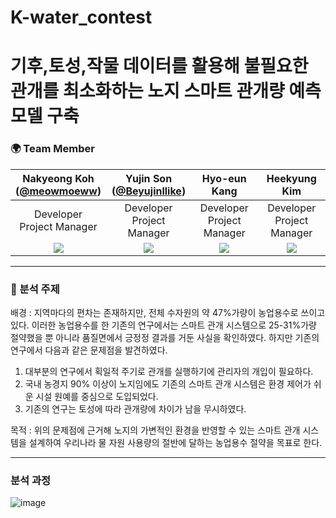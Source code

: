 # K-water_contest

# 기후,토성,작물 데이터를 활용해 불필요한 관개를 최소화하는 노지 스마트 관개량 예측 모델 구축

### 🌍 Team Member 
|Nakyeong Koh<br/>([@meowmoeww](https://github.com/meowmoeww))|Yujin Son <br/>([@Beyujinllike](https://github.com/Beyujinllike))|Hyo-eun Kang <br/>|Heekyung Kim <br/>|
|:----------:|:----------:|:----------:|:----------:|
|Developer<br/>Project Manager|Developer<br/>Project Manager|Developer<br/>Project Manager|Developer<br/>Project Manager|
|![](https://github.com/meowmoeww.png)|![](https://github.com/Sohi2111853.png)|![](https://github.com/Sohi2111853.png)|![](https://github.com/Sohi2111853.png)|

- - - 
### :potable_water: 분석 주제
배경 :  지역마다의 편차는 존재하지만, 전체 수자원의 약 47%가량이 농업용수로 쓰이고 있다. 이러한 농업용수를 한 기존의 연구에서는 스마트 관개 시스템으로 25-31%가량 절약했을 뿐 아니라 품질면에서 긍정정 결과를 거둔 사실을 확인하였다. 하지만 기존의 연구에서 다음과 같은 문제점을 발견하였다.

1. 대부분의 연구에서 획일적 주기로 관개를 실행하기에 관리자의 개입이 필요하다.
2. 국내 농경지 90% 이상이 노지임에도 기존의 스마트 관개 시스템은 환경 제어가 쉬운 시설 원예를 중심으로 도입되었다.
3. 기존의 연구는 토성에 따라 관개량에 차이가 남을 무시하였다.

목적 : 위의 문제점에 근거해 노지의 가변적인 환경을 반영할 수 있는 스마트 관개 시스템을 설계하여 우리나라 물 자원 사용량의 절반에 달하는 농업용수 절약을 목표로 한다.
- - - 

### 분석 과정 
![image](https://github.com/meowmoeww/Hackathon-of-ideas-for-solving-future-social-problems-using-big-data/assets/89447043/d006b22a-fe90-431f-9625-1c988f64bdd2)
